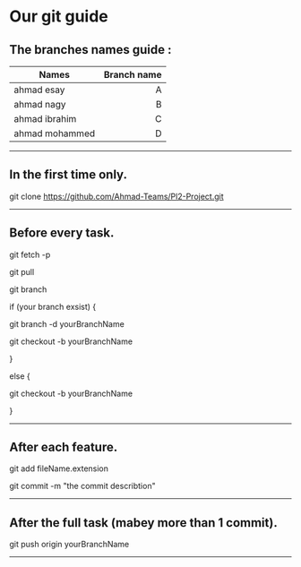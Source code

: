 # Our git guide

## The branches names guide :

| Names           | Branch name   |
| --------------- | -------------:|
| ahmad esay      | A             |
| ahmad nagy      | B             |
| ahmad ibrahim   | C             |
| ahmad mohammed  | D             |

***********************************************************************

## In the first time only.

git clone https://github.com/Ahmad-Teams/Pl2-Project.git

***********************************************************************

## Before every task.

git fetch -p

git pull

git branch

if (your branch exsist) {

git branch -d yourBranchName

git checkout -b yourBranchName

}

else {

git checkout -b yourBranchName

}
***********************************************************************

## After each feature.

git add fileName.extension

git commit -m "the commit describtion"

***********************************************************************

## After the full task (mabey more than 1 commit).

git push origin yourBranchName

***********************************************************************
